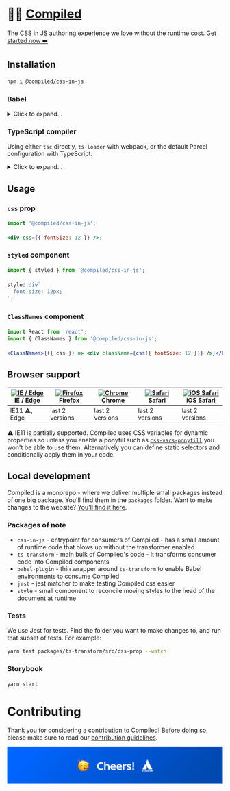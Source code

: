 # 👷‍♀ ‍[Compiled](https://compiledcssinjs.com/)

The CSS in JS authoring experience we love without the runtime cost.
[Get started now ➡️](https://compiledcssinjs.com/docs)

## Installation

```bash
npm i @compiled/css-in-js
```

### Babel

<details>
  <summary>Click to expand...</summary>

```
npm i @compiled/babel-plugin-css-in-js
```

Then add the plugin to your [Babel config](https://babeljs.io/docs/en/config-files):

```
{
  "plugins": ["@compiled/babel-plugin-css-in-js"]
}
```

</details>

### TypeScript compiler

Using either `tsc` directly,
`ts-loader` with webpack,
or the default Parcel configuration with TypeScript.

<details>
  <summary>Click to expand...</summary>

We use TypeScript transformers to control the transformation -
strong suggestion to [read the handbook](https://github.com/madou/typescript-transformer-handbook) for getting started with them.

```sh
npm i @compiled/ts-transform-css-in-js
npm i ttypescript
```

> **Why do I need `ttypescript`?**
>
> Good question!
> Unfortunately TypeScript doesn't come with support out-of-the-box to add transformers.
> `ttypescript` enables you to do just that -
> it has a peer dependency on TypeScript so you can use whatever version you want.
> Read about [consuming transformers here](https://github.com/madou/typescript-transformer-handbook/#consuming-transformers).

Next add the transformer to your `tsconfig.json` plugins:

```diff
{
  "compilerOptions": {
+    "plugins": [{ "transform": "@compiled/ts-transform-css-in-js" }]
  }
}
```

Then it's just a matter of modifying what you're using to compile your code.

#### TypeScript CLI

Using `tsc` directly?
Just switch it out for `ttsc` -
the `ttypescript` equivalent.

```diff
-tsc
+ttsc
```

#### Webpack

Using Webpack?
Add `ttypescript` as the compiler.

```diff
{
  loader: require.resolve('ts-loader'),
  options: {
+    compiler: 'ttypescript',
  },
},
```

#### Parcel

Using Parcel?
Just install the `ttypescript` plugin and we're done!

```sh
npm i parcel-plugin-ttypescript --save-dev
```

</details>

## Usage

### `css` prop

```jsx
import '@compiled/css-in-js';

<div css={{ fontSize: 12 }} />;
```

### `styled` component

```jsx
import { styled } from '@compiled/css-in-js';

styled.div`
  font-size: 12px;
`;
```

### `ClassNames` component

```jsx
import React from 'react';
import { ClassNames } from '@compiled/css-in-js';

<ClassNames>{({ css }) => <div className={css({ fontSize: 12 })} />}</ClassNames>;
```

## Browser support

| [<img src="https://raw.githubusercontent.com/alrra/browser-logos/master/src/edge/edge_48x48.png" alt="IE / Edge" width="24px" height="24px" />](http://godban.github.io/browsers-support-badges/)<br/>IE / Edge | [<img src="https://raw.githubusercontent.com/alrra/browser-logos/master/src/firefox/firefox_48x48.png" alt="Firefox" width="24px" height="24px" />](http://godban.github.io/browsers-support-badges/)<br/>Firefox | [<img src="https://raw.githubusercontent.com/alrra/browser-logos/master/src/chrome/chrome_48x48.png" alt="Chrome" width="24px" height="24px" />](http://godban.github.io/browsers-support-badges/)<br/>Chrome | [<img src="https://raw.githubusercontent.com/alrra/browser-logos/master/src/safari/safari_48x48.png" alt="Safari" width="24px" height="24px" />](http://godban.github.io/browsers-support-badges/)<br/>Safari | [<img src="https://raw.githubusercontent.com/alrra/browser-logos/master/src/safari-ios/safari-ios_48x48.png" alt="iOS Safari" width="24px" height="24px" />](http://godban.github.io/browsers-support-badges/)<br/>iOS Safari |
| --------------------------------------------------------------------------------------------------------------------------------------------------------------------------------------------------------------- | ----------------------------------------------------------------------------------------------------------------------------------------------------------------------------------------------------------------- | ------------------------------------------------------------------------------------------------------------------------------------------------------------------------------------------------------------- | ------------------------------------------------------------------------------------------------------------------------------------------------------------------------------------------------------------- | ----------------------------------------------------------------------------------------------------------------------------------------------------------------------------------------------------------------------------- |
| IE11 ⚠️, Edge                                                                                                                                                                                                   | last 2 versions                                                                                                                                                                                                   | last 2 versions                                                                                                                                                                                               | last 2 versions                                                                                                                                                                                               | last 2 versions                                                                                                                                                                                                               |

⚠️ IE11 is partially supported.
Compiled uses CSS variables for dynamic properties so unless you enable a ponyfill such as [`css-vars-ponyfill`](https://github.com/jhildenbiddle/css-vars-ponyfill) you won't be able to use them.
Alternatively you can define static selectors and conditionally apply them in your code.

## Local development

Compiled is a monorepo - where we deliver multiple small packages instead of one big package.
You'll find them in the `packages` folder.
Want to make changes to the website?
[You'll find it here](https://github.com/compiled/website).

### Packages of note

- `css-in-js` - entrypoint for consumers of Compiled - has a small amount of runtime code that blows up without the transformer enabled
- `ts-transform` - main bulk of Compiled's code - it transforms consumer code into Compiled components
- `babel-plugin` - thin wrapper around `ts-transform` to enable Babel environments to consume Compiled
- `jest` - jest matcher to make testing Compiled css easier
- `style` - small component to reconcile moving styles to the head of the document at runtime

### Tests

We use Jest for tests.
Find the folder you want to make changes to,
and run that subset of tests.
For example:

```bash
yarn test packages/ts-transform/src/css-prop --watch
```

### Storybook

```bash
yarn start
```

# Contributing

Thank you for considering a contribution to Compiled!
Before doing so,
please make sure to read our [contribution guidelines](/CONTRIBUTING.md).

[![Atlassian](https://raw.githubusercontent.com/atlassian-internal/oss-assets/master/banner-cheers-light.png)](https://atlassian.com)
